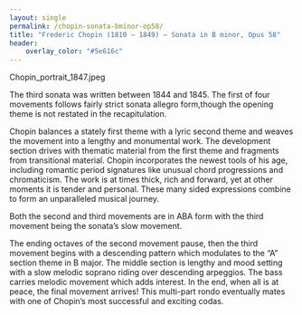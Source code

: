 ```yaml
---
layout: single
permalink: /chopin-sonata-bminor-op58/
title: "Frederic Chopin (1810 – 1849) – Sonata in B minor, Opus 58"
header:
    overlay_color: "#5e616c"
---
```


Chopin_portrait_1847.jpeg

The third sonata was written between 1844 and 1845. The first of four movements follows fairly strict sonata allegro form,though the opening theme is not restated in the recapitulation.

Chopin balances a stately first theme with a lyric second theme and weaves the movement into a lengthy and monumental work. The development section drives with thematic material from the first theme and fragments from transitional material. Chopin incorporates the newest tools of his age, including romantic period signatures like unusual chord progressions and chromaticism. The work is at times thick, rich and forward, yet at other moments it is tender and personal. These many sided expressions combine to form an unparalleled musical journey.

Both the second and third movements are in ABA form with the third movement being the sonata’s slow movement.

The ending octaves of the second movement pause, then the third movement begins with a descending pattern which modulates to the “A” section theme in B major. The middle section is lengthy and mood setting with a slow melodic soprano riding over descending arpeggios. The bass carries melodic movement which adds interest. In the end, when all is at peace, the final movement arrives! This multi-part rondo eventually mates with one of Chopin’s most successful and exciting codas.